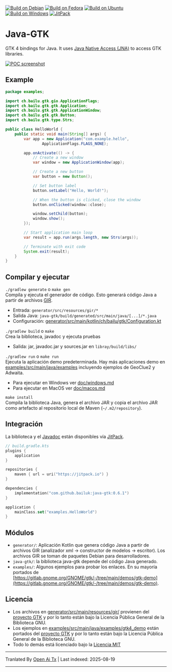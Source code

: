 [![Build on Debian](https://github.com/bailuk/java-gtk/actions/workflows/build-on-debian.yml/badge.svg)](https://github.com/bailuk/java-gtk/actions/workflows/build-on-debian.yml)
[![Build on Fedora](https://github.com/bailuk/java-gtk/actions/workflows/build-on-fedora.yml/badge.svg)](https://github.com/bailuk/java-gtk/actions/workflows/build-on-fedora.yml)
[![Build on Ubuntu](https://github.com/bailuk/java-gtk/actions/workflows/build-on-ubuntu.yml/badge.svg)](https://github.com/bailuk/java-gtk/actions/workflows/build-on-ubuntu.yml)
[![Build on Windows](https://github.com/bailuk/java-gtk/actions/workflows/build-on-windows.yml/badge.svg)](https://github.com/bailuk/java-gtk/actions/workflows/build-on-windows.yml)
[![JitPack](https://jitpack.io/v/bailuk/java-gtk.svg)](https://jitpack.io/#bailuk/java-gtk)

# Java-GTK
GTK 4 bindings for Java.
It uses [Java Native Access (JNA)](https://github.com/java-native-access/jna) to access GTK libraries. 

[![POC screenshot](https://raw.githubusercontent.com/bailuk/java-gtk/stage/doc/screenshot.png)](examples/src/main/java/examples/ImageBridge.java)

## Example

```java
package examples;

import ch.bailu.gtk.gio.ApplicationFlags;
import ch.bailu.gtk.gtk.Application;
import ch.bailu.gtk.gtk.ApplicationWindow;
import ch.bailu.gtk.gtk.Button;
import ch.bailu.gtk.type.Strs;

public class HelloWorld {
    public static void main(String[] args) {
        var app = new Application("com.example.hello",
                ApplicationFlags.FLAGS_NONE);

        app.onActivate(() -> {
            // Create a new window
            var window = new ApplicationWindow(app);

            // Create a new button
            var button = new Button();

            // Set button label
            button.setLabel("Hello, World!");

            // When the button is clicked, close the window
            button.onClicked(window::close);

            window.setChild(button);
            window.show();
        });

        // Start application main loop
        var result = app.run(args.length, new Strs(args));

        // Terminate with exit code
        System.exit(result);
    }
}
```

## Compilar y ejecutar
`./gradlew generate` o `make gen`  
Compila y ejecuta el generador de código. Esto generará código Java a partir de archivos [GIR](https://gi.readthedocs.io/en/latest/).

- Entrada: `generator/src/resources/gir/*`
- Salida Java: `java-gtk/build/generated/src/main/java/[...]/*.java`
- Configuración: [generator/src/main/kotlin/ch/bailu/gtk/Configuration.kt](https://raw.githubusercontent.com/bailuk/java-gtk/stage/generator/src/main/kotlin/ch/bailu/gtk/Configuration.kt)

`./gradlew build` o `make`  
Crea la biblioteca, javadoc y ejecuta pruebas

- Salida: jar, javadoc.jar y sources.jar en `libray/build/libs/` 

`./gradlew run` o `make run`  
Ejecuta la aplicación demo predeterminada.
Hay más aplicaciones demo en [examples/src/main/java/examples](examples/src/main/java/examples) incluyendo ejemplos de GeoClue2 y Adwaita.

- Para ejecutar en Windows ver [doc/windows.md](https://raw.githubusercontent.com/bailuk/java-gtk/stage/doc/windows.md)
- Para ejecutar en MacOS ver [doc/macos.md](https://raw.githubusercontent.com/bailuk/java-gtk/stage/doc/macos.md)

`make install`  
Compila la biblioteca Java, genera el archivo JAR y copia el archivo JAR como artefacto al repositorio local de Maven (`~/.m2/repository`).

## Integración
La biblioteca y el [Javadoc](https://javadoc.jitpack.io/com/github/bailuk/java-gtk/0.6.1/javadoc/) están disponibles vía [JitPack](https://jitpack.io).

```kotlin
// build.gradle.kts
plugins {
    application
}

repositories {
    maven { url = uri("https://jitpack.io") }
}

dependencies {
    implementation("com.github.bailuk:java-gtk:0.6.1")
}

application {
    mainClass.set("examples.HelloWorld")
}
```

## Módulos
- `generator/`: Aplicación Kotlin que genera código Java a partir de archivos GIR (analizador xml -> constructor de modelos -> escritor). Los archivos GIR se toman de paquetes Debian para desarrolladores.
- `java-gtk/`: la biblioteca java-gtk depende del código Java generado.
- `examples/`: Algunos ejemplos para probar los enlaces. En su mayoría portados de [https://gitlab.gnome.org/GNOME/gtk/-/tree/main/demos/gtk-demo](https://gitlab.gnome.org/GNOME/gtk/-/tree/main/demos/gtk-demo).
 
## Licencia
- Los archivos en [generator/src/main/resources/gir/](generator/src/main/resources/gir) provienen del [proyecto GTK](https://gitlab.gnome.org/GNOME/gtk) y por lo tanto están bajo la Licencia Pública General de la Biblioteca GNU.
- Los ejemplos en [examples/src/main/java/examples/gtk4_demo](examples/src/main/java/examples/gtk4_demo) están portados del [proyecto GTK](https://gitlab.gnome.org/GNOME/gtk/-/tree/main/demos/gtk-demo) y por lo tanto están bajo la Licencia Pública General de la Biblioteca GNU.   
- Todo lo demás está licenciado bajo la [Licencia MIT](https://es.wikipedia.org/wiki/Licencia_MIT)


---

Tranlated By [Open Ai Tx](https://github.com/OpenAiTx/OpenAiTx) | Last indexed: 2025-08-19

---